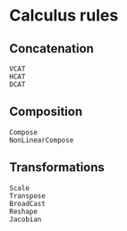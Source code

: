 # Calculus rules

## Concatenation

```@docs
VCAT
HCAT
DCAT
```

## Composition

```@docs
Compose
NonLinearCompose
```

## Transformations

```@docs
Scale
Transpose
BroadCast
Reshape
Jacobian
```
